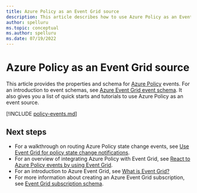 ```yaml
---
title: Azure Policy as an Event Grid source
description: This article describes how to use Azure Policy as an Event Grid event source. It provides the schema and links to tutorial and how-to articles.
author: spelluru
ms.topic: conceptual
ms.author: spelluru
ms.date: 07/19/2022
---
```


# Azure Policy as an Event Grid source

This article provides the properties and schema for [Azure Policy](../governance/policy/index.yml)
events. For an introduction to event schemas, see
[Azure Event Grid event schema](./event-schema.md). It also gives you a list of quick starts and
tutorials to use Azure Policy as an event source.

[!INCLUDE [policy-events.md](../../articles/governance/includes/policy/policy-events.md)]

## Next steps

- For a walkthrough on routing Azure Policy state change events, see
  [Use Event Grid for policy state change notifications](../governance/policy/tutorials/route-state-change-events.md).
- For an overview of integrating Azure Policy with Event Grid, see
  [React to Azure Policy events by using Event Grid](../governance/policy/concepts/event-overview.md).
- For an introduction to Azure Event Grid, see [What is Event Grid?](./overview.md)
- For more information about creating an Azure Event Grid subscription, see
  [Event Grid subscription schema](./subscription-creation-schema.md).
